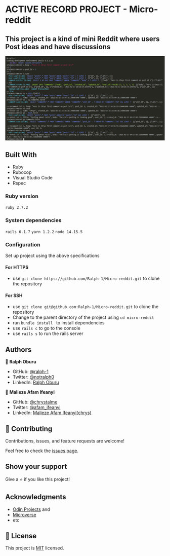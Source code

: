 # ACTIVE RECORD PROJECT - Micro-reddit
## This project is a kind of mini Reddit where users Post ideas and have discussions
![screenshot](./images/img.png)
## Built With

- Ruby
- Rubocop
- Visual Studio Code
- Rspec

### Ruby version

  ``` ruby 2.7.2 ```

### System dependencies

  ``` rails 6.1.7 ```
  ``` yarn 1.2.2 ```
  ``` node 14.15.5 ```

### Configuration

  Set up project using the above specifications
   #### For HTTPS
   - use ``` git clone https://github.com/Ralph-1/Micro-reddit.git ``` to clone the repository
   #### For SSH
   - use ``` git clone git@github.com:Ralph-1/Micro-reddit.git ``` to clone the repository
   - Change to the parent directory of the project using 
    ``` cd micro-reddit ```
   - run ```bundle install ``` to install dependencies
   - use ``` rails c ``` to go to the console
   - use ``` rails s ``` to run the rails server

## Authors

👤 **Ralph Oburu**

- GitHub: [@ralph-1](https://github.com/Ralph-1)
- Twitter: [@notralph0](https://twitter.com/NotRalph0)
- LinkedIn: [Ralph Oburu](https://www.linkedin.com/in/ralph-oburu-092a561b1/)

👤 **Malieze Afam Ifeanyi**

- GitHub: [@chrystalme](https://github.com/chrystalme)
- Twitter: [@afam_ifeanyi](https://twitter.com/afam_ifeanyi)
- LinkedIn: [Malieze Afam Ifeanyi(chrys)](https://linkedin.com/afam-chrys)

## 🤝 Contributing

Contributions, issues, and feature requests are welcome!

Feel free to check the [issues page](https://github.com/Ralph-1/Micro-reddit/issues).

## Show your support

Give a ⭐️ if you like this project!

## Acknowledgments

- [Odin Projects](https://www.theodinproject.com/) and 
- [Microverse](https://microverse.com)
- etc

## 📝 License

This project is [MIT](https://mit-license.org/) licensed.
